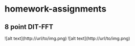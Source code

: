 # homework-assignments
<h2> 8 point DIT-FFT</h2>
![alt text](http://url/to/img.png)
![alt text](http://url/to/img.png)

